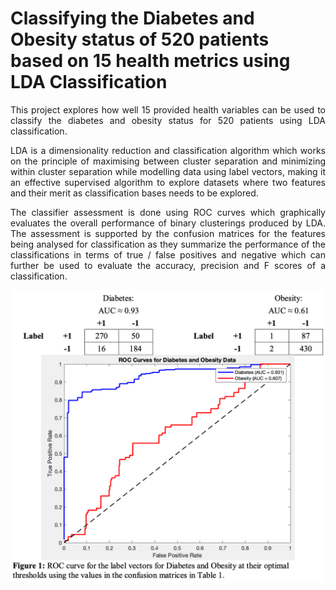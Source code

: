 # Classifying the Diabetes and Obesity status of 520 patients based on 15 health metrics using LDA Classification

<p align="justify">This project explores how well 15 provided health variables can be used to classify the diabetes and obesity status for 520 patients using LDA classification.
</p>

<p align="justify">LDA is a dimensionality reduction and classification algorithm which works on the principle of maximising between cluster separation and minimizing within cluster separation while modelling data using label vectors, making it an effective supervised algorithm to explore datasets where two features and their merit as classification bases needs to be explored.
</p>

<p align="justify">The classifier assessment is done using ROC curves which graphically evaluates the overall performance of binary clusterings produced by LDA. The assessment is supported by the confusion matrices for the features being analysed for classification as they summarize the performance of the classifications in terms of true / false positives and negative which can further be used to evaluate the accuracy, precision and F scores of a classification.
</p>

<p align="center">
    <img src="lda-classification.png" alt="LDA Classification ROC Curve" title="LDA Classification ROC Curve and Confusion Matrices for Diabetes and Obesity width: auto; height: auto; max-width: 100%; max-height: 100%;">
</p>